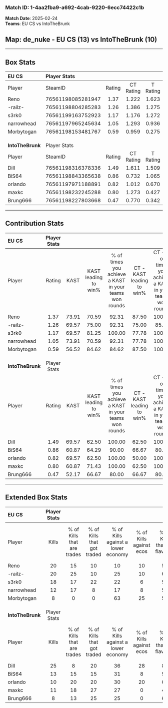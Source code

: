 ### Match ID: 1-4aa2fba9-a692-4cab-9220-6ecc74422c1b  
**Match Date**: 2025-02-24  
**Teams**: EU CS vs IntoTheBrunk  

## **Map**: de_nuke - EU CS (13) vs IntoTheBrunk (10)  
---  

## Box Stats  

| **EU CS**        | Player Stats      |        |           |          |       |       |       |         |        |      |     |
| :- | :- | :-: | :-: | :-: | :-: | :-: | :-: | :-: | :-: | :-: | :-: |
| Player           | SteamID           | Rating | CT Rating | T Rating | KAST  |  ADR  | Kills | Assists | Deaths | K/D  | HS% |
| Reno             | 76561198085281947 |  1.37  |   1.222   |  1.623   | 73.91 | 96.6  |  20   |    7    |   14   | 1.43 | 55  |
| -railz-          | 76561198804285283 |  1.26  |   1.386   |  1.275   | 69.57 | 88.0  |  20   |    2    |   15   | 1.33 | 45  |
| s3rk0            | 76561199163752923 |  1.17  |   1.176   |  1.272   | 69.57 | 71.9  |  18   |    0    |   13   | 1.38 | 33  |
| narrowhead       | 76561197965245634 |  1.05  |   1.293   |  0.936   | 73.91 | 72.4  |  12   |    5    |   11   | 1.09 | 50  |
| Morbytogan       | 76561198153481767 |  0.59  |   0.959   |  0.275   | 56.52 | 42.2  |   8   |    0    |   14   | 0.57 | 50  |
|                  |                   |        |           |          |       |       |       |         |        |      |     |
|                  |                   |        |           |          |       |       |       |         |        |      |     |
|                  |                   |        |           |          |       |       |       |         |        |      |     |
| **IntoTheBrunk** | Player Stats      |        |           |          |       |       |       |         |        |      |     |
| Player           | SteamID           | Rating | CT Rating | T Rating | KAST  |  ADR  | Kills | Assists | Deaths | K/D  | HS% |
| Dill             | 76561198316378336 |  1.49  |   1.611   |  1.509   | 69.57 | 119.8 |  25   |    3    |   18   | 1.39 | 44  |
| BiS64            | 76561198843365638 |  0.86  |   0.732   |  1.065   | 60.87 | 70.1  |  13   |    2    |   16   | 0.81 | 69  |
| orlando          | 76561197971188891 |  0.82  |   1.012   |  0.670   | 69.57 | 53.5  |  10   |    2    |   13   | 0.77 | 50  |
| maxkc            | 76561198232245288 |  0.80  |   1.273   |  0.427   | 60.87 | 54.4  |  11   |    1    |   13   | 0.85 | 72  |
| Brung666         | 76561198227803668 |  0.47  |   0.770   |  0.342   | 52.17 | 42.3  |   8   |    2    |   18   | 0.44 | 37  |
---  

## Contribution Stats  

| **EU CS**        | Player Stats |       |                      |                                                        |                           |                                                             |                          |                                                            |
| :- | :-: | :-: | :-: | :-: | :-: | :-: | :-: | :-: |
| Player           |    Rating    | KAST  | KAST leading to win% | % of times you achieve a KAST in your teams won rounds | CT - KAST leading to win% | CT - % of times you achieve a KAST in your teams won rounds | T - KAST leading to win% | T - % of times you achieve a KAST in your teams won rounds |
| Reno             |     1.37     | 73.91 |        70.59         |                         92.31                          |           87.50           |                           100.00                            |          55.56           |                           83.33                            |
| -railz-          |     1.26     | 69.57 |        75.00         |                         92.31                          |           75.00           |                            85.71                            |          75.00           |                           100.00                           |
| s3rk0            |     1.17     | 69.57 |        81.25         |                         100.00                         |           77.78           |                           100.00                            |          85.71           |                           100.00                           |
| narrowhead       |     1.05     | 73.91 |        70.59         |                         92.31                          |           77.78           |                           100.00                            |          62.50           |                           83.33                            |
| Morbytogan       |     0.59     | 56.52 |        84.62         |                         84.62                          |           87.50           |                           100.00                            |          80.00           |                           66.67                            |
|                  |              |       |                      |                                                        |                           |                                                             |                          |                                                            |
|                  |              |       |                      |                                                        |                           |                                                             |                          |                                                            |
|                  |              |       |                      |                                                        |                           |                                                             |                          |                                                            |
| **IntoTheBrunk** | Player Stats |       |                      |                                                        |                           |                                                             |                          |                                                            |
| Player           |    Rating    | KAST  | KAST leading to win% | % of times you achieve a KAST in your teams won rounds | CT - KAST leading to win% | CT - % of times you achieve a KAST in your teams won rounds | T - KAST leading to win% | T - % of times you achieve a KAST in your teams won rounds |
| Dill             |     1.49     | 69.57 |        62.50         |                         100.00                         |           62.50           |                           100.00                            |          62.50           |                           100.00                           |
| BiS64            |     0.86     | 60.87 |        64.29         |                         90.00                          |           66.67           |                            80.00                            |          62.50           |                           100.00                           |
| orlando          |     0.82     | 69.57 |        62.50         |                         100.00                         |           50.00           |                           100.00                            |          83.33           |                           100.00                           |
| maxkc            |     0.80     | 60.87 |        71.43         |                         100.00                         |           62.50           |                           100.00                            |          83.33           |                           100.00                           |
| Brung666         |     0.47     | 52.17 |        66.67         |                         80.00                          |           66.67           |                            80.00                            |          66.67           |                           80.00                            |
---  

## Extended Box Stats  

| **EU CS**        | Player Stats |                            |                            |                                    |                         |                              |                                 |        |                             |                                     |                          |                               |                            |
| :- | :-: | :-: | :-: | :-: | :-: | :-: | :-: | :-: | :-: | :-: | :-: | :-: | :-: |
| Player           |    Kills     | % of Kills that are trades | % of Kills that got traded | % of Kills against a lower economy | % of Kills against ecos | % of Kills that are flawless | % of Kills that are close duels | Deaths | % of Deaths that get traded | % of Deaths against a lower economy | % of Deaths against ecos | % of Deaths that are flawless | % of Deaths that are close |
| Reno             |      20      |             15             |             10             |                 10                 |           10            |              55              |                0                |   14   |             14              |                 14                  |            7             |              57               |             0              |
| -railz-          |      20      |             25             |             10             |                 25                 |           10            |              65              |                5                |   15   |             20              |                  7                  |            7             |              67               |             7              |
| s3rk0            |      18      |             17             |             22             |                 22                 |            6            |              56              |                6                |   13   |             15              |                  8                  |            0             |              92               |             8              |
| narrowhead       |      12      |             17             |             8              |                 17                 |            8            |              58              |                8                |   11   |             36              |                  0                  |            0             |              55               |             18             |
| Morbytogan       |      8       |             0              |             0              |                 63                 |           25            |              50              |               13                |   14   |             21              |                  7                  |            7             |              64               |             0              |
|                  |              |                            |                            |                                    |                         |                              |                                 |        |                             |                                     |                          |                               |                            |
|                  |              |                            |                            |                                    |                         |                              |                                 |        |                             |                                     |                          |                               |                            |
|                  |              |                            |                            |                                    |                         |                              |                                 |        |                             |                                     |                          |                               |                            |
| **IntoTheBrunk** | Player Stats |                            |                            |                                    |                         |                              |                                 |        |                             |                                     |                          |                               |                            |
| Player           |    Kills     | % of Kills that are trades | % of Kills that got traded | % of Kills against a lower economy | % of Kills against ecos | % of Kills that are flawless | % of Kills that are close duels | Deaths | % of Deaths that get traded | % of Deaths against a lower economy | % of Deaths against ecos | % of Deaths that are flawless | % of Deaths that are close |
| Dill             |      25      |             8              |             20             |                 36                 |           28            |              80              |                8                |   18   |             17              |                 28                  |            0             |              72               |             0              |
| BiS64            |      13      |             15             |             15             |                 31                 |            8            |              54              |                8                |   16   |             13              |                 31                  |            6             |              56               |             13             |
| orlando          |      10      |             20             |             20             |                 30                 |           20            |              60              |               10                |   13   |              0              |                 31                  |            0             |              46               |             15             |
| maxkc            |      11      |             18             |             27             |                 27                 |            0            |              45              |                0                |   13   |              8              |                 38                  |            0             |              54               |             0              |
| Brung666         |      8       |             13             |             25             |                 25                 |            0            |              63              |                0                |   18   |             17              |                 33                  |            6             |              56               |             0              |
